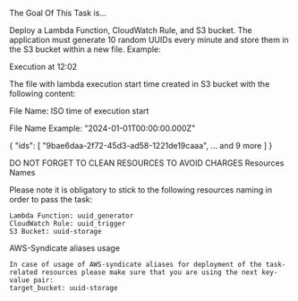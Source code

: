 The Goal Of This Task is...

Deploy a Lambda Function, CloudWatch Rule, and S3 bucket. The application must generate 10 random UUIDs every minute and store them in the S3 bucket within a new file.
Example:

Execution at 12:02

The file with lambda execution start time created in S3 bucket with
the following content:

File Name: ISO time of execution start

File Name Example: "2024-01-01T00:00:00.000Z"

{
    "ids": [
        "9bae6daa-2f72-45d3-ad58-1221de19caaa",
        ... and 9 more
    ]
}

DO NOT FORGET TO CLEAN RESOURCES TO AVOID CHARGES
Resources Names

Please note it is obligatory to stick to the following resources naming in order to pass the task:

    Lambda Function: uuid_generator
    CloudWatch Rule: uuid_trigger
    S3 Bucket: uuid-storage

AWS-Syndicate aliases usage

    In case of usage of AWS-syndicate aliases for deployment of the task-related resources please make sure that you are using the next key-value pair:
    target_bucket: uuid-storage

